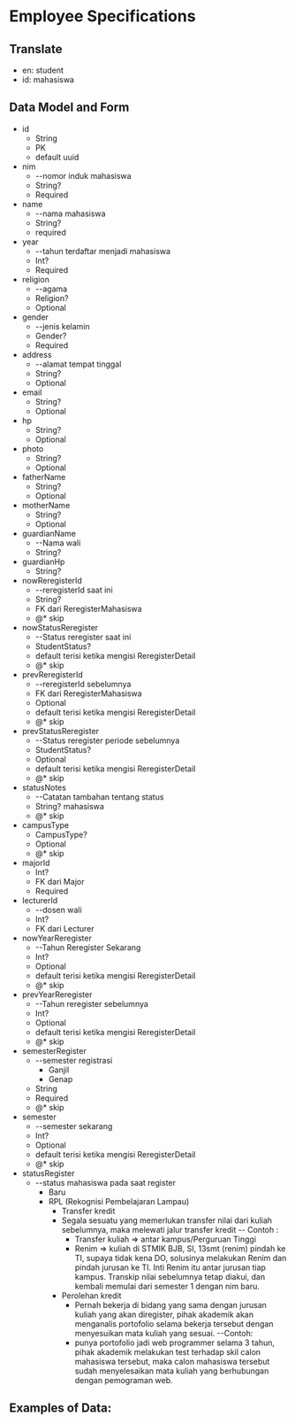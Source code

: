# Employee Specifications

## Translate

- en: student
- id: mahasiswa

## Data Model and Form

- id
  - String
  - PK
  - default uuid
- nim
  - --nomor induk mahasiswa
  - String?
  - Required
- name
  - --nama mahasiswa
  - String?
  - required
- year
  - --tahun terdaftar menjadi mahasiswa
  - Int?
  - Required
- religion
  - --agama
  - Religion?
  - Optional
- gender
  - --jenis kelamin
  - Gender?
  - Required
- address
  - --alamat tempat tinggal
  - String?
  - Optional
- email
  - String?
  - Optional
- hp
  - String?
  - Optional
- photo
  - String?
  - Optional
- fatherName
  - String?
  - Optional
- motherName
  - String?
  - Optional
- guardianName
  - --Nama wali
  - String?
- guardianHp
  - String?
- nowReregisterId
  - --reregisterId saat ini
  - String?
  - FK dari ReregisterMahasiswa
  - @\* skip
- nowStatusReregister
  - --Status reregister saat ini
  - StudentStatus?
  - default terisi ketika mengisi ReregisterDetail
  - @\* skip
- prevReregisterId
  - --reregisterId sebelumnya
  - FK dari ReregisterMahasiswa
  - Optional
  - default terisi ketika mengisi ReregisterDetail
  - @\* skip
- prevStatusReregister
  - --Status reregister periode sebelumnya
  - StudentStatus?
  - Optional
  - default terisi ketika mengisi ReregisterDetail
  - @\* skip
- statusNotes
  - --Catatan tambahan tentang status
  - String? mahasiswa
  - @\* skip
- campusType
  - CampusType?
  - Optional
  - @\* skip
- majorId
  - Int?
  - FK dari Major
  - Required
- lecturerId
  - --dosen wali
  - Int?
  - FK dari Lecturer
- nowYearReregister
  - --Tahun Reregister Sekarang
  - Int?
  - Optional
  - default terisi ketika mengisi ReregisterDetail
  - @\* skip
- prevYearReregister
  - --Tahun reregister sebelumnya
  - Int?
  - Optional
  - default terisi ketika mengisi ReregisterDetail
  - @\* skip
- semesterRegister
  - --semester registrasi
    - Ganjil
    - Genap
  - String
  - Required
  - @\* skip
- semester
  - --semester sekarang
  - Int?
  - Optional
  - default terisi ketika mengisi ReregisterDetail
  - @\* skip
- statusRegister
  - --status mahasiswa pada saat register
    - Baru
    - RPL (Rekognisi Pembelajaran Lampau)
      - Transfer kredit
      - Segala sesuatu yang memerlukan transfer nilai dari kuliah sebelumnya, maka melewati jalur transfer kredit
        -- Contoh :
        - Transfer kuliah => antar kampus/Perguruan Tinggi
        - Renim => kuliah di STMIK BJB, SI, 13smt (renim) pindah ke TI, supaya tidak kena DO, solusinya melakukan Renim dan pindah jurusan ke TI. Inti Renim itu antar jurusan tiap kampus. Transkip nilai sebelumnya tetap diakui, dan kembali memulai dari semester 1 dengan nim baru.
      - Perolehan kredit
        - Pernah bekerja di bidang yang sama dengan jurusan kuliah yang akan diregister, pihak akademik akan menganalis portofolio selama bekerja tersebut dengan menyesuikan mata kuliah yang sesuai.
          --Contoh:
        - punya portofolio jadi web programmer selama 3 tahun, pihak akademik melakukan test terhadap skil calon mahasiswa tersebut, maka calon mahasiswa tersebut sudah menyelesaikan mata kuliah yang berhubungan dengan pemograman web.

## Examples of Data:
